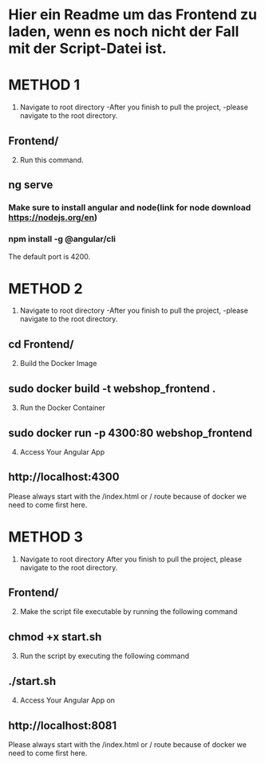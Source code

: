 # Hier ein Readme um das Frontend zu laden, wenn es noch nicht der Fall mit der Script-Datei ist.
# METHOD 1

1) Navigate to root directory
-After you finish to pull the project, -please navigate to the root directory. 
## Frontend/

2) Run this command. 
## ng serve
### Make sure to install angular and node(link for node download https://nodejs.org/en)
### npm install -g @angular/cli
The default port is 4200.

# METHOD 2

1) Navigate to root directory
-After you finish to pull the project, -please navigate to the root directory. 
## cd Frontend/

2)  Build the Docker Image
## sudo docker build -t webshop_frontend .

3) Run the Docker Container
## sudo docker run -p 4300:80 webshop_frontend

4) Access Your Angular App
## http://localhost:4300
Please always start with the /index.html or / route because of docker we need to come first here.


# METHOD 3

1) Navigate to root directory After you finish to pull the project, please navigate to the root directory. 
## Frontend/

2)  Make the script file executable by running the following command
## chmod +x start.sh

3) Run the script by executing the following command
## ./start.sh

4) Access Your Angular App on
## http://localhost:8081
Please always start with the /index.html or / route because of docker we need to come first here.




